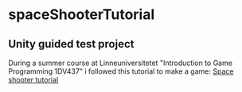 # spaceShooterTutorial

## Unity guided test project
During a summer course at Linneuniversitetet "Introduction to Game Programming 1DV437" i followed this tutorial to make a game:
[Space shooter tutorial](https://youtu.be/iScNt2vNNTE)
